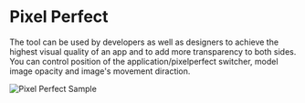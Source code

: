 # Pixel Perfect

The tool can be used by developers as well as designers to achieve the highest visual quality of an app and to add more transparency to both sides.
You can control position of the application/pixelperfect switcher, model image opacity and image's movement diraction. 


![Pixel Perfect Sample](https://s3.amazonaws.com/f.cl.ly/items/2Q3z0g1o102m0n1R2M3W/pixel_perfect_sample.gif "Pixel Perfect Sample")
